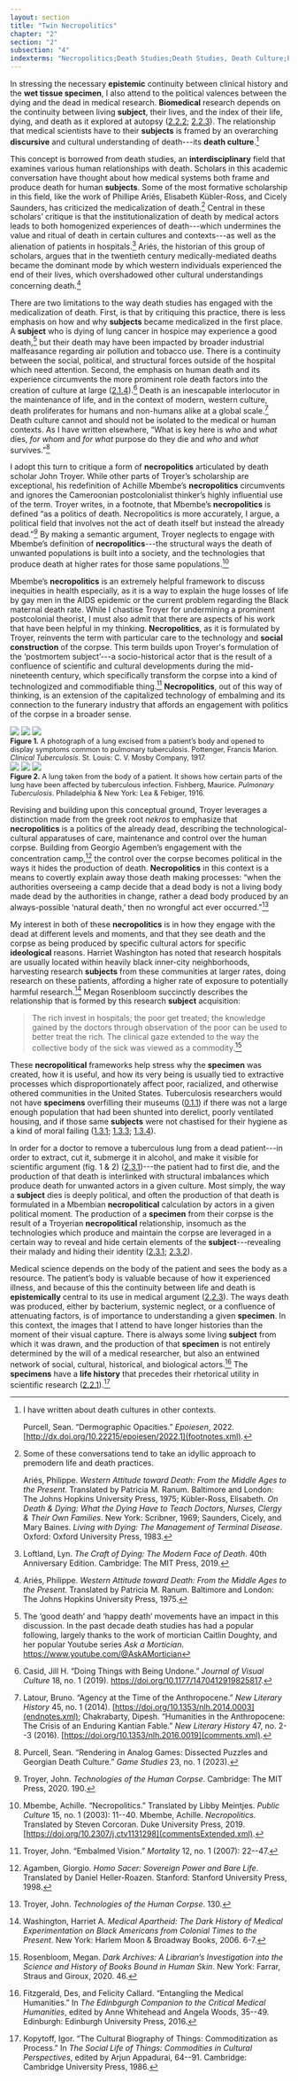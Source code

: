 ```yaml
---
layout: section
title: "Twin Necropolitics"
chapter: "2"
section: "2"
subsection: "4"
indexterms: "Necropolitics;Death Studies;Death Studies, Death Culture;Postcolonial Theory"
---
```


In stressing the necessary <span data-tooltip aria-haspopup="true" class="has-tip" data-disable-hover="false" tabindex="1" data-title="Epistemics is a philosophical term referring to the study of knowledge. I use it to talk about the entwined practices of scientific culture, its arguments, and its methodologies."><b>epistemic</b></span> continuity between clinical history and the <span data-tooltip aria-haspopup="true" class="has-tip" data-disable-hover="false" tabindex="1" data-title="Wet specimens refer to living tissues preserved in fluid. Contemporary wet specimens are usually submerged in a formalin mixture, and older specimens from the eighteenth and nineteenth centuries were usually preserved in a spirit like rum or whiskey."><b>wet tissue specimen</b></span>, I also attend to the political valences between the dying and the dead in medical research. <span data-tooltip aria-haspopup="true" class="has-tip" data-disable-hover="false" tabindex="1" data-title="Biomedicine is an approach to health that uses scientific approaches to evidence-based medicine, with an emphasis on generalized treatments with surgical and pharmaceutical methods. It combines knowledge from a range of scientific disciplines, like biology, chemistry, physiology, pathology, as part of its evidence-based and causal claims."><b>Biomedical</b></span> research depends on the continuity between living <span data-tooltip aria-haspopup="true" class="has-tip" data-disable-hover="false" tabindex="1" data-title="The term research subject refers to a human person who has been ingested into a research program, and whose identity, personhood, and body have become the focus of a research program. I think of the subject in a Foucauldian sense: The 'subject' is a pun on the monarchal subject, someone who has no agency under the spectacular power of the sovereign. In this case it the subject lacks agency in relation to the researcher studying them."><b>subject</b></span>, their lives, and the index of their life, dying, and death as it explored at autopsy (<a href="{{ site.baseurl }}/dissertation/2_2_2">2.2.2</a>; <a href="{{ site.baseurl }}/dissertation/2_2_3">2.2.3</a>). The relationship that medical scientists have to their <span data-tooltip aria-haspopup="true" class="has-tip" data-disable-hover="false" tabindex="1" data-title="The term research subject refers to a human person who has been ingested into a research program, and whose identity, personhood, and body have become the focus of a research program. I think of the subject in a Foucauldian sense: The 'subject' is a pun on the monarchal subject, someone who has no agency under the spectacular power of the sovereign. In this case it the subject lacks agency in relation to the researcher studying them."><b>subjects</b></span> is framed by an overarching <span data-tooltip aria-haspopup="true" class="has-tip" data-disable-hover="false" tabindex="1" data-title="Discourse refers to a scholarly conversation which occurs in a field of knowledge production. I use it in a Foucauldian sense, to convey the agreed upon modes and objects of discussion which are taken for granted in a community or scholarly field."><b>discursive</b></span> and cultural understanding of death---its <span data-tooltip aria-haspopup="true" class="has-tip" data-disable-hover="false" tabindex="1" data-title="Death culture refers to the various cultural experiences, superstitions, and practices that are entangled with death. Often this means death in human contexts, but can also mean the ways humans produce death for non-humans as part of colonial or capitalistic practices."><b>death culture</b></span>.[^fn1] 

This concept is borrowed from death studies, an <span data-tooltip aria-haspopup="true" class="has-tip" data-disable-hover="false" tabindex="1" data-title="I use the term interdisciplinary (as opposed to multidisciplinary) in this dissertation to convey how different methodologies and frameworks guide my research."><b>interdisciplinary</b></span> field that examines various human relationships with death. Scholars in this academic conversation have thought about how medical systems both frame and produce death for human <span data-tooltip aria-haspopup="true" class="has-tip" data-disable-hover="false" tabindex="1" data-title="The term research subject refers to a human person who has been ingested into a research program, and whose identity, personhood, and body have become the focus of a research program. I think of the subject in a Foucauldian sense: The 'subject' is a pun on the monarchal subject, someone who has no agency under the spectacular power of the sovereign. In this case it the subject lacks agency in relation to the researcher studying them."><b>subjects</b></span>. Some of the most formative scholarship in this field, like the work of Phillipe Ariés, Elisabeth Kübler-Ross, and Cicely Saunders, has criticized the medicalization of death.[^fn2] Central in these scholars’ critique is that the institutionalization of death by medical actors leads to both homogenized experiences of death---which undermines the value and ritual of death in certain cultures and contexts---as well as the alienation of patients in hospitals.[^fn3] Ariés, the historian of this group of scholars, argues that in the twentieth century medically-mediated deaths became the dominant mode by which western individuals experienced the end of their lives, which overshadowed other cultural understandings concerning death.[^fn4] 

There are two limitations to the way death studies has engaged with the medicalization of death. First, is that by critiquing this practice, there is less emphasis on how and why <span data-tooltip aria-haspopup="true" class="has-tip" data-disable-hover="false" tabindex="1" data-title="The term research subject refers to a human person who has been ingested into a research program, and whose identity, personhood, and body have become the focus of a research program. I think of the subject in a Foucauldian sense: The 'subject' is a pun on the monarchal subject, someone who has no agency under the spectacular power of the sovereign. In this case it the subject lacks agency in relation to the researcher studying them."><b>subjects</b></span> became medicalized in the first place. A <span data-tooltip aria-haspopup="true" class="has-tip" data-disable-hover="false" tabindex="1" data-title="The term research subject refers to a human person who has been ingested into a research program, and whose identity, personhood, and body have become the focus of a research program. I think of the subject in a Foucauldian sense: The 'subject' is a pun on the monarchal subject, someone who has no agency under the spectacular power of the sovereign. In this case it the subject lacks agency in relation to the researcher studying them."><b>subject</b></span> who is dying of lung cancer in hospice may experience a good death,[^fn5] but their death may have been impacted by broader industrial malfeasance regarding air pollution and tobacco use. There is a continuity between the social, political, and structural forces outside of the hospital which need attention. Second, the emphasis on human death and its experience circumvents the more prominent role death factors into the creation of culture at large (<a href="{{ site.baseurl }}/dissertation/2_1_4">2.1.4</a>).[^fn6] Death is an inescapable interlocutor in the maintenance of life, and in the context of modern, western culture, death proliferates for humans and non-humans alike at a global scale.[^fn7]  Death culture cannot and should not be isolated to the medical or human contexts. As I have written elsewhere, “What is key here is <i>who</i> and <i>what</i> dies, <i>for whom</i> and <i>for what</i> purpose do they die and <i>who</i> and <i>what</i> survives.”[^fn8] 

I adopt this turn to critique a form of <span data-tooltip aria-haspopup="true" class="has-tip" data-disable-hover="false" tabindex="1" data-title="Necropolitics refers to the implicit and structural means by which certain political actors are made to die."><b>necropolitics</b></span> articulated by death scholar John Troyer. While other parts of Troyer’s scholarship are exceptional, his redefinition of Achille Mbembe’s <span data-tooltip aria-haspopup="true" class="has-tip" data-disable-hover="false" tabindex="1" data-title="Necropolitics refers to the implicit and structural means by which certain political actors are made to die."><b>necropolitics</b></span> circumvents and ignores the Cameroonian postcolonialist thinker’s highly influential use of the term. Troyer writes, in a footnote, that Mbembe’s <span data-tooltip aria-haspopup="true" class="has-tip" data-disable-hover="false" tabindex="1" data-title="Necropolitics refers to the implicit and structural means by which certain political actors are made to die."><b>necropolitics</b></span> is defined “as a politics of death. Necropolitics is more accurately, I argue, a political field that involves not the act of death itself but instead the already dead.”[^fn9] By making a semantic argument, Troyer neglects to engage with Mbembe’s definition of <span data-tooltip aria-haspopup="true" class="has-tip" data-disable-hover="false" tabindex="1" data-title="Necropolitics refers to the implicit and structural means by which certain political actors are made to die."><b>necropolitics</b></span>---the structural ways the death of unwanted populations is built into a society, and the technologies that produce death at higher rates for those same populations.[^fn10] 

Mbembe’s <span data-tooltip aria-haspopup="true" class="has-tip" data-disable-hover="false" tabindex="1" data-title="Necropolitics refers to the implicit and structural means by which certain political actors are made to die."><b>necropolitics</b></span> is an extremely helpful framework to discuss inequities in health especially, as it is a way to explain the huge losses of life by gay men in the AIDS epidemic or the current problem regarding the Black maternal death rate. While I chastise Troyer for undermining a prominent postcolonial theorist, I must also admit that there are aspects of his work that have been helpful in my thinking. <span data-tooltip aria-haspopup="true" class="has-tip" data-disable-hover="false" tabindex="1" data-title="Necropolitics refers to the implicit and structural means by which certain political actors are made to die."><b>Necropolitics</b></span>, as it is formulated by Troyer, reinvents the term with particular care to the technology and <span data-tooltip aria-haspopup="true" class="has-tip" data-disable-hover="false" tabindex="1" data-title="Social construction refers to a philosophical approach to ontology and epistemics, where human understandings of phenomena are dependent on a social agreement regarding how that phenomenon is interpreted."><b>social construction</b></span> of the corpse. This term builds upon Troyer's formulation of the ‘postmortem subject’---a socio-historical actor that is the result of a confluence of scientific and cultural developments during the mid-nineteenth century, which specifically transform the corpse into a kind of technologized and commodifiable thing.[^fn11] <span data-tooltip aria-haspopup="true" class="has-tip" data-disable-hover="false" tabindex="1" data-title="Necropolitics refers to the implicit and structural means by which certain political actors are made to die."><b>Necropolitics</b></span>, out of this way of thinking, is an extension of the capitalized technology of embalming and its connection to the funerary industry that affords an engagement with politics of the corpse in a broader sense. 

<div class="card float-right half-width-image"><img id="Pottenger_ClinicalTuberculosis_1917_56" class="opaque" src="{{ site.baseurl }}/assets/img/Pottenger_ClinicalTuberculosis_1917_56_full.jpg">

<img id="Pottenger_ClinicalTuberculosis_1917_56" class="transparent" src="{{ site.baseurl }}/assets/img/Pottenger_ClinicalTuberculosis_1917_56.jpg">

<img id="Pottenger_ClinicalTuberculosis_1917_56" class="partially-opaque" src="{{ site.baseurl }}/assets/img/Pottenger_ClinicalTuberculosis_1917_56_partial.jpg">

<div class="caption-font" style="font-size:.9em"><b>Figure 1.</b> A photograph of a lung excised from a patient’s body and opened to display symptoms common to pulmonary tuberculosis. Pottenger, Francis Marion. <i>Clinical Tuberculosis</i>. St. Louis: C. V. Mosby Company, 1917.</div>

<img id="Fishberg_PulmonaryTuberculosis_1916_146" class="opaque" src="{{ site.baseurl }}/assets/img/Fishberg_PulmonaryTuberculosis_1916_146_full.jpg">

<img id="Fishberg_PulmonaryTuberculosis_1916_146" class="transparent" src="{{ site.baseurl }}/assets/img/Fishberg_PulmonaryTuberculosis_1916_146.jpg">

<img id="Fishberg_PulmonaryTuberculosis_1916_146" class="partially-opaque" src="{{ site.baseurl }}/assets/img/Fishberg_PulmonaryTuberculosis_1916_146_partial.jpg">

<div class="caption-font" style="font-size:.9em"><b>Figure 2.</b> A lung taken from the body of a patient. It shows how certain parts of the lung have been affected by tuberculous infection. Fishberg, Maurice. <i>Pulmonary Tuberculosis</i>. Philadelphia & New York: Lea & Febiger, 1916.</div></div>

Revising and building upon this conceptual ground, Troyer leverages a distinction made from the greek root <i>nekros</i> to emphasize that <span data-tooltip aria-haspopup="true" class="has-tip" data-disable-hover="false" tabindex="1" data-title="Necropolitics refers to the implicit and structural means by which certain political actors are made to die."><b>necropolitics</b></span> is a politics of the already dead, describing the technological-cultural apparatuses of care, maintenance and control over the human corpse. Building from Georgio Agemben’s engagement with the concentration camp,[^fn12] the control over the corpse becomes political in the ways it hides the production of death. <span data-tooltip aria-haspopup="true" class="has-tip" data-disable-hover="false" tabindex="1" data-title="Necropolitics refers to the implicit and structural means by which certain political actors are made to die."><b>Necropolitics</b></span> in this context is a means to covertly explain away those death making processes: “when the authorities overseeing a camp decide that a dead body is not a living body made dead by the authorities in change, rather a dead body produced by an always-possible ‘natural death,’ then no wrongful act ever occurred.”[^fn13]

My interest in both of these <span data-tooltip aria-haspopup="true" class="has-tip" data-disable-hover="false" tabindex="1" data-title="Necropolitics refers to the implicit and structural means by which certain political actors are made to die."><b>necropolitics</b></span> is in how they engage with the dead at different levels and moments, and that they see death and the corpse as being produced by specific cultural actors for specific <span data-tooltip aria-haspopup="true" class="has-tip" data-disable-hover="false" tabindex="1" data-title="Ideology refers to a generally agreed upon understanding of a phenomenon or cultural idea. Ideologies are like the air we breathe, in that they are pervasive and difficult to see without some framework to understand them."><b>ideological</b></span> reasons. Harriet Washington has noted that research hospitals are usually located within heavily black inner-city neighborhoods, harvesting research <span data-tooltip aria-haspopup="true" class="has-tip" data-disable-hover="false" tabindex="1" data-title="The term research subject refers to a human person who has been ingested into a research program, and whose identity, personhood, and body have become the focus of a research program. I think of the subject in a Foucauldian sense: The 'subject' is a pun on the monarchal subject, someone who has no agency under the spectacular power of the sovereign. In this case it the subject lacks agency in relation to the researcher studying them."><b>subjects</b></span> from these communities at larger rates, doing research on these patients, affording a higher rate of exposure to potentially harmful research.[^fn14] Megan Rosenbloom succinctly describes the relationship that is formed by this research <span data-tooltip aria-haspopup="true" class="has-tip" data-disable-hover="false" tabindex="1" data-title="The term research subject refers to a human person who has been ingested into a research program, and whose identity, personhood, and body have become the focus of a research program. I think of the subject in a Foucauldian sense: The 'subject' is a pun on the monarchal subject, someone who has no agency under the spectacular power of the sovereign. In this case it the subject lacks agency in relation to the researcher studying them."><b>subject</b></span> acquisition:

>The rich invest in hospitals; the poor get treated; the knowledge gained by the doctors through observation of the poor can be used to better treat the rich. The clinical gaze extended to the way the collective body of the sick was viewed as a commodity.[^fn15]

These <span data-tooltip aria-haspopup="true" class="has-tip" data-disable-hover="false" tabindex="1" data-title="Necropolitics refers to the implicit and structural means by which certain political actors are made to die."><b>necropolitical</b></span> frameworks help stress why the <span data-tooltip aria-haspopup="true" class="has-tip" data-disable-hover="false" tabindex="1" data-title="Specimen refers to any naturally occurring phenomenon that has been extracted from its original context and placed within a knowledge framework to understand and describe that phenomenon."><b>specimen</b></span> was created, how it is useful, and how its very being is usually tied to extractive processes which disproportionately affect poor, racialized, and otherwise othered communities in the United States. Tuberculosis researchers would not have <span data-tooltip aria-haspopup="true" class="has-tip" data-disable-hover="false" tabindex="1" data-title="Specimen refers to any naturally occurring phenomenon that has been extracted from its original context and placed within a knowledge framework to understand and describe that phenomenon."><b>specimens</b></span> overfilling their museums (<a href="{{ site.baseurl }}/dissertation/0_1_1">0.1.1</a>) if there was not a large enough population that had been shunted into derelict, poorly ventilated housing, and if those same <span data-tooltip aria-haspopup="true" class="has-tip" data-disable-hover="false" tabindex="1" data-title="The term research subject refers to a human person who has been ingested into a research program, and whose identity, personhood, and body have become the focus of a research program. I think of the subject in a Foucauldian sense: The 'subject' is a pun on the monarchal subject, someone who has no agency under the spectacular power of the sovereign. In this case it the subject lacks agency in relation to the researcher studying them."><b>subjects</b></span> were not chastised for their hygiene as a kind of moral failing (<a href="{{ site.baseurl }}/dissertation/1_3_1">1.3.1</a>; <a href="{{ site.baseurl }}/dissertation/1_3_3">1.3.3</a>; <a href="{{ site.baseurl }}/dissertation/1_3_4">1.3.4</a>).

In order for a doctor to remove a tuberculous lung from a dead patient---in order to extract, cut it, submerge it in alcohol, and make it visible for scientific argument (fig. 1 & 2) (<a href="{{ site.baseurl }}/dissertation/2_3_1">2.3.1</a>)---the patient had to first die, and the production of that death is interlinked with structural imbalances which produce death for unwanted actors in a given culture. Most simply, the way a <span data-tooltip aria-haspopup="true" class="has-tip" data-disable-hover="false" tabindex="1" data-title="The term research subject refers to a human person who has been ingested into a research program, and whose identity, personhood, and body have become the focus of a research program. I think of the subject in a Foucauldian sense: The 'subject' is a pun on the monarchal subject, someone who has no agency under the spectacular power of the sovereign. In this case it the subject lacks agency in relation to the researcher studying them."><b>subject</b></span> dies is deeply political, and often the production of that death is formulated in a Mbembian <span data-tooltip aria-haspopup="true" class="has-tip" data-disable-hover="false" tabindex="1" data-title="Necropolitics refers to the implicit and structural means by which certain political actors are made to die."><b>necropolitical</b></span> calculation by actors in a given political moment. The production of a <span data-tooltip aria-haspopup="true" class="has-tip" data-disable-hover="false" tabindex="1" data-title="Specimen refers to any naturally occurring phenomenon that has been extracted from its original context and placed within a knowledge framework to understand and describe that phenomenon."><b>specimen</b></span> from their corpse is the result of a Troyerian <span data-tooltip aria-haspopup="true" class="has-tip" data-disable-hover="false" tabindex="1" data-title="Necropolitics refers to the implicit and structural means by which certain political actors are made to die."><b>necropolitical</b></span> relationship, insomuch as the technologies which produce and maintain the corpse are leveraged in a certain way to reveal and hide certain elements of the <span data-tooltip aria-haspopup="true" class="has-tip" data-disable-hover="false" tabindex="1" data-title="The term research subject refers to a human person who has been ingested into a research program, and whose identity, personhood, and body have become the focus of a research program. I think of the subject in a Foucauldian sense: The 'subject' is a pun on the monarchal subject, someone who has no agency under the spectacular power of the sovereign. In this case it the subject lacks agency in relation to the researcher studying them."><b>subject</b></span>---revealing their malady and hiding their identity (<a href="{{ site.baseurl }}/dissertation/2_3_1">2.3.1</a>; <a href="{{ site.baseurl }}/dissertation/2_3_2">2.3.2</a>). 

Medical science depends on the body of the patient and sees the body as a resource. The patient’s body is valuable because of how it experienced illness, and because of this the continuity between life and death is <span data-tooltip aria-haspopup="true" class="has-tip" data-disable-hover="false" tabindex="1" data-title="Epistemics is a philosophical term referring to the study of knowledge. I use it to talk about the entwined practices of scientific culture, its arguments, and its methodologies."><b>epistemically</b></span> central to its use in medical argument (<a href="{{ site.baseurl }}/dissertation/2_2_3">2.2.3</a>). The ways death was produced, either by bacterium, systemic neglect, or a confluence of attenuating factors, is of importance to understanding a given <span data-tooltip aria-haspopup="true" class="has-tip" data-disable-hover="false" tabindex="1" data-title="Specimen refers to any naturally occurring phenomenon that has been extracted from its original context and placed within a knowledge framework to understand and describe that phenomenon."><b>specimen</b></span>. In this context, the images that I attend to have longer histories than the moment of their visual capture. There is always some living <span data-tooltip aria-haspopup="true" class="has-tip" data-disable-hover="false" tabindex="1" data-title="The term research subject refers to a human person who has been ingested into a research program, and whose identity, personhood, and body have become the focus of a research program. I think of the subject in a Foucauldian sense: The 'subject' is a pun on the monarchal subject, someone who has no agency under the spectacular power of the sovereign. In this case it the subject lacks agency in relation to the researcher studying them."><b>subject</b></span> from which it was drawn, and the production of that <span data-tooltip aria-haspopup="true" class="has-tip" data-disable-hover="false" tabindex="1" data-title="Specimen refers to any naturally occurring phenomenon that has been extracted from its original context and placed within a knowledge framework to understand and describe that phenomenon."><b>specimen</b></span> is not entirely determined by the will of a medical researcher, but also an entwined network of social, cultural, historical, and biological actors.[^fn16] The <span data-tooltip aria-haspopup="true" class="has-tip" data-disable-hover="false" tabindex="1" data-title="Specimen refers to any naturally occurring phenomenon that has been extracted from its original context and placed within a knowledge framework to understand and describe that phenomenon."><b>specimens</b></span> have a <span data-tooltip aria-haspopup="true" class="has-tip" data-disable-hover="false" tabindex="1" data-title="Life histories refer to the ways objects' change over time, based on cultural understandings and age. Life histories are interested in the various moments and changes that objects experience outside of their original, intended use context or cultural context."><b>life history</b></span> that precedes their rhetorical utility in scientific research (<a href="{{ site.baseurl }}/dissertation/2_2_1">2.2.1</a>).[^fn17]

<div class="style-divider">
 	<div class="line"></div>
</div>

[^fn1]: I have written about death cultures in other contexts.
	
	Purcell, Sean. “Dermographic Opacities.” <i>Epoiesen</i>, 2022. [http://dx.doi.org/10.22215/epoiesen/2022.1](footnotes.xml).

[^fn2]: Some of these conversations tend to take an idyllic approach to premodern life and death practices.
	
	Ariés, Philippe. <i>Western Attitude toward Death: From the Middle Ages to the Present</i>. Translated by Patricia M. Ranum. Baltimore and London: The Johns Hopkins University Press, 1975; Kübler-Ross, Elisabeth. <i>On Death & Dying: What the Dying Have to Teach Doctors, Nurses, Clergy & Their Own Families</i>. New York: Scribner, 1969; Saunders, Cicely, and Mary Baines. <i>Living with Dying: The Management of Terminal Disease</i>. Oxford: Oxford University Press, 1983.

[^fn3]: Loftland, Lyn. <i>The Craft of Dying: The Modern Face of Death</i>. 40th Anniversary Edition. Cambridge: The MIT Press, 2019.

[^fn4]: Ariés, Philippe. <i>Western Attitude toward Death: From the Middle Ages to the Present</i>. Translated by Patricia M. Ranum. Baltimore and London: The Johns Hopkins University Press, 1975.

[^fn5]: The ‘good death’ and ‘happy death’ movements have an impact in this discussion. In the past decade death studies has had a popular following, largely thanks to the work of mortician Caitlin Doughty, and her popular Youtube series <i>Ask a Mortician</i>. https://www.youtube.com/@AskAMortician

[^fn6]: Casid, Jill H. “Doing Things with Being Undone.” <i>Journal of Visual Culture</i> 18, no. 1 (2019). <https://doi.org/10.1177/1470412919825817>.

[^fn7]: Latour, Bruno. “Agency at the Time of the Anthropocene.” <i>New Literary History</i> 45, no. 1 (2014). [https://doi.org/10.1353/nlh.2014.0003](endnotes.xml); Chakrabarty, Dipesh. “Humanities in the Anthropocene: The Crisis of an Enduring Kantian Fable.” <i>New Literary History</i> 47, no. 2--3 (2016). [https://doi.org/10.1353/nlh.2016.0019](comments.xml).

[^fn8]: Purcell, Sean. “Rendering in Analog Games: Dissected Puzzles and Georgian Death Culture.” <i>Game Studies</i> 23, no. 1 (2023).

[^fn9]: Troyer, John. <i>Technologies of the Human Corpse</i>. Cambridge: The MIT Press, 2020. 190.

[^fn10]: Mbembe, Achille. “Necropolitics.” Translated by Libby Meintjes. <i>Public Culture</i> 15, no. 1 (2003): 11--40. Mbembe, Achille. <i>Necropolitics</i>. Translated by Steven Corcoran. Duke University Press, 2019. [https://doi.org/10.2307/j.ctv1131298](commentsExtended.xml).

[^fn11]: Troyer, John. “Embalmed Vision.” <i>Mortality</i> 12, no. 1 (2007): 22--47.

[^fn12]: Agamben, Giorgio. <i>Homo Sacer: Sovereign Power and Bare Life</i>. Translated by Daniel Heller-Roazen. Stanford: Stanford University Press, 1998.

[^fn13]: Troyer, John. <i>Technologies of the Human Corpse</i>. 130.

[^fn14]: Washington, Harriet A. <i>Medical Apartheid: The Dark History of Medical Experimentation on Black Americans from Colonial Times to the Present</i>. New York: Harlem Moon & Broadway Books, 2006. 6-7.

[^fn15]: Rosenbloom, Megan. <i>Dark Archives: A Librarian’s Investigation into the Science and History of Books Bound in Human Skin</i>. New York: Farrar, Straus and Giroux, 2020. 46.

[^fn16]: Fitzgerald, Des, and Felicity Callard. “Entangling the Medical Humanities.” In <i>The Edinbgurgh Companion to the Critical Medical Humanities</i>, edited by Anne Whitehead and Angela Woods, 35--49. Edinburgh: Edinburgh University Press, 2016.

[^fn17]: Kopytoff, Igor. “The Cultural Biography of Things: Commoditization as Process.” In <i>The Social Life of Things: Commodities in Cultural Perspectives</i>, edited by Arjun Appadurai, 64--91. Cambridge: Cambridge University Press, 1986.